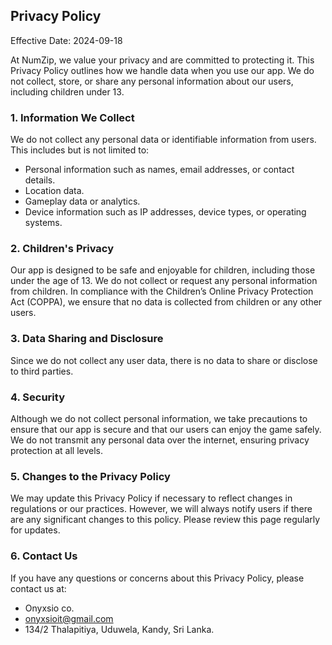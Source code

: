 ## Privacy Policy

Effective Date: 2024-09-18

At NumZip, we value your privacy and are committed to protecting it. This Privacy Policy outlines how we handle data when you use our app. We do not collect, store, or share any personal information about our users, including children under 13.

### 1. Information We Collect

We do not collect any personal data or identifiable information from users. This includes but is not limited to:

- Personal information such as names, email addresses, or contact details.
- Location data.
- Gameplay data or analytics.
- Device information such as IP addresses, device types, or operating systems.

### 2. Children's Privacy

Our app is designed to be safe and enjoyable for children, including those under the age of 13. We do not collect or request any personal information from children. In compliance with the Children’s Online Privacy Protection Act (COPPA), we ensure that no data is collected from children or any other users.

### 3. Data Sharing and Disclosure

Since we do not collect any user data, there is no data to share or disclose to third parties.

### 4. Security

Although we do not collect personal information, we take precautions to ensure that our app is secure and that our users can enjoy the game safely. We do not transmit any personal data over the internet, ensuring privacy protection at all levels.

### 5. Changes to the Privacy Policy

We may update this Privacy Policy if necessary to reflect changes in regulations or our practices. However, we will always notify users if there are any significant changes to this policy. Please review this page regularly for updates.

### 6. Contact Us

If you have any questions or concerns about this Privacy Policy, please contact us at:

- Onyxsio co.
- onyxsioit@gmail.com
- 134/2 Thalapitiya, Uduwela, Kandy,
Sri Lanka.

